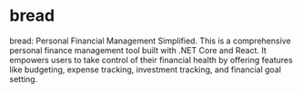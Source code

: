 # bread
bread: Personal Financial Management Simplified. This is a comprehensive personal finance management tool built with .NET Core and React. It empowers users to take control of their financial health by offering features like budgeting, expense tracking, investment tracking, and financial goal setting.
